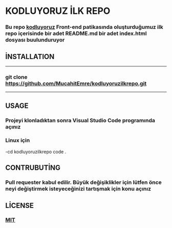 # KODLUYORUZ İLK REPO
### Bu repo [kodluyoruz](https://kodluyoruz.org) Front-end patikasında oluşturduğumuz ilk repo içerisinde bir adet README.md bir adet index.html dosyası buulunduruyor


## İNSTALLATION 
---
### git clone https://github.com/MucahitEmre/kodluyoruzilkrepo.git
---
## USAGE
### Projeyi klonladıktan sonra Visual Studio Code programında açınız
### Linux için
-cd kodluyoruzilkrepo
code .
## CONTRUBUTİNG
### Pull requester kabul edilir. Büyük değişiklikler için lütfen önce neyi değiştirmek isteyeceğinizi tartışmak için konu açınız
## LİCENSE
### [MIT](https://choosealicense.com/licenses/mit/)